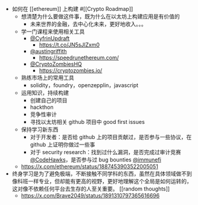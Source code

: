 - 如何在 [[ethereum]] 上构建 #[[Crypto Roadmap]]
	- 想清楚为什么要做这件事，既为什么在以太坊上构建应用是有价值的
		- 未来世界的金融，去中心化未来，更好地收入。。。
	- 学一门课程来使用相关工具
		- [@CyfrinUpdraft](https://x.com/CyfrinUpdraft)
			- https://t.co/JN5sJlZxm0
		- [@austingriffith](https://x.com/austingriffith)
			- https://speedrunethereum.com/
		- [@CryptoZombiesHQ](https://x.com/CryptoZombiesHQ)
			- https://cryptozombies.io/
	- 熟练市场上的常用工具
		- solidity，foundry，openzepplin，javascript
	- 运用知识，持续构建
		- 创建自己的项目
		- hackthon
		- 竞争性审计
		- 寻找以太坊相关 github 项目中 good first issues
	- 保持学习新东西
		- 对于开发者：是否给 github 上的项目贡献过，是否参与一些协议，在 github 上证明你做过一些事
		- 对于 security research：找到过什么漏洞，是否完成过审计竞赛 [@CodeHawks](https://x.com/CodeHawks)，是否参与过 bug bounties [@immunefi](https://x.com/immunefi)
	- https://x.com/ethereum/status/1887453903522005051
- 终身学习是为了避免极端，不断接触不同学科的东西，虽然在具体领域做不到像科班一样专业，但却能有更高的视野，更好地理解这个全局是如何运转的，这对像不依赖任何平台去生存的人至关重要。 [[random thoughts]]
	- https://x.com/Brave2049/status/1891310797365616696